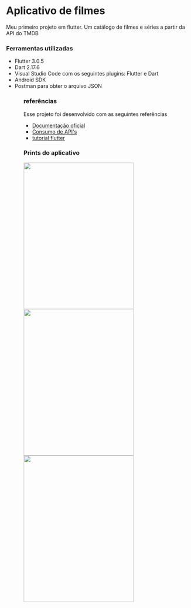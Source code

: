 # Aplicativo de filmes

Meu primeiro projeto em flutter. Um catálogo de filmes e séries a partir da API do TMDB

### Ferramentas utilizadas
<ul>
 <li> Flutter 3.0.5</li>
 <li> Dart 2.17.6</li>
 <li>Visual Studio Code com os seguintes plugins: Flutter e Dart</li>
 <li> Android SDK</li>
 <li> Postman para obter o arquivo JSON</li>
<ul>

### referências

Esse projeto foi desenvolvido com as seguintes referências

- [Documentação oficial](https://docs.flutter.dev/)
- [Consumo de API's](https://flutter.dev/docs/get-started/install)
- [tutorial flutter](https://www.youtube.com/watch?v=1ukSR1GRtMU&list=PL4cUxeGkcC9jLYyp2Aoh6hcWuxFDX6PBJ)

### Prints do aplicativo
<img src = "https://user-images.githubusercontent.com/49344472/189260555-643c50ff-d056-4ee7-bbe1-ee26bbf82a97.png" height="400" width="300">
<img src = "https://user-images.githubusercontent.com/49344472/189260570-b0f44f7d-0bdc-4601-bba0-5f36cf63df2c.png" height="400" width="300">
<img src = "https://user-images.githubusercontent.com/49344472/189260571-7199e9b7-429a-476a-bfe3-c20c5826a11b.png?w=10" height="400" width="300">